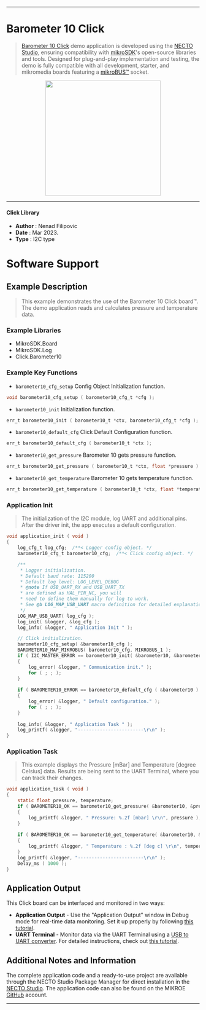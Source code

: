 
---
# Barometer 10 Click

> [Barometer 10 Click](https://www.mikroe.com/?pid_product=MIKROE-5601) demo application is developed using
the [NECTO Studio](https://www.mikroe.com/necto), ensuring compatibility with [mikroSDK](https://www.mikroe.com/mikrosdk)'s
open-source libraries and tools. Designed for plug-and-play implementation and testing, the demo is fully compatible with
all development, starter, and mikromedia boards featuring a [mikroBUS&trade;](https://www.mikroe.com/mikrobus) socket.

<p align="center">
  <img src="https://www.mikroe.com/?pid_product=MIKROE-5601&image=1" height=300px>
</p>

---

#### Click Library

- **Author**        : Nenad Filipovic
- **Date**          : Mar 2023.
- **Type**          : I2C type

# Software Support

## Example Description

> This example demonstrates the use of the Barometer 10 Click board&trade;.
> The demo application reads and calculates pressure and temperature data.

### Example Libraries

- MikroSDK.Board
- MikroSDK.Log
- Click.Barometer10

### Example Key Functions

- `barometer10_cfg_setup` Config Object Initialization function.
```c
void barometer10_cfg_setup ( barometer10_cfg_t *cfg );
```

- `barometer10_init` Initialization function.
```c
err_t barometer10_init ( barometer10_t *ctx, barometer10_cfg_t *cfg );
```

- `barometer10_default_cfg` Click Default Configuration function.
```c
err_t barometer10_default_cfg ( barometer10_t *ctx );
```

- `barometer10_get_pressure` Barometer 10 gets pressure function.
```c
err_t barometer10_get_pressure ( barometer10_t *ctx, float *pressure )
```

- `barometer10_get_temperature` Barometer 10 gets temperature function.
```c
err_t barometer10_get_temperature ( barometer10_t *ctx, float *temperature );
```

### Application Init

> The initialization of the I2C module, log UART and additional pins.
> After the driver init, the app executes a default configuration.

```c
void application_init ( void ) 
{
    log_cfg_t log_cfg;  /**< Logger config object. */
    barometer10_cfg_t barometer10_cfg;  /**< Click config object. */

    /** 
     * Logger initialization.
     * Default baud rate: 115200
     * Default log level: LOG_LEVEL_DEBUG
     * @note If USB_UART_RX and USB_UART_TX 
     * are defined as HAL_PIN_NC, you will 
     * need to define them manually for log to work. 
     * See @b LOG_MAP_USB_UART macro definition for detailed explanation.
     */
    LOG_MAP_USB_UART( log_cfg );
    log_init( &logger, &log_cfg );
    log_info( &logger, " Application Init " );

    // Click initialization.
    barometer10_cfg_setup( &barometer10_cfg );
    BAROMETER10_MAP_MIKROBUS( barometer10_cfg, MIKROBUS_1 );
    if ( I2C_MASTER_ERROR == barometer10_init( &barometer10, &barometer10_cfg ) ) 
    {
        log_error( &logger, " Communication init." );
        for ( ; ; );
    }
    
    if ( BAROMETER10_ERROR == barometer10_default_cfg ( &barometer10 ) )
    {
        log_error( &logger, " Default configuration." );
        for ( ; ; );
    }
    
    log_info( &logger, " Application Task " );
    log_printf( &logger, "------------------------\r\n" );
}
```

### Application Task

> This example displays the Pressure [mBar] and Temperature [degree Celsius] data.
> Results are being sent to the UART Terminal, where you can track their changes.

```c
void application_task ( void ) 
{
    static float pressure, temperature;
    if ( BAROMETER10_OK == barometer10_get_pressure( &barometer10, &pressure ) )
    {
        log_printf( &logger, " Pressure: %.2f [mbar] \r\n", pressure );
    }
    
    if ( BAROMETER10_OK == barometer10_get_temperature( &barometer10, &temperature ) )
    {
        log_printf( &logger, " Temperature : %.2f [deg c] \r\n", temperature );
    }
    log_printf( &logger, "------------------------\r\n" );
    Delay_ms ( 1000 );
}
```

## Application Output

This Click board can be interfaced and monitored in two ways:
- **Application Output** - Use the "Application Output" window in Debug mode for real-time data monitoring.
Set it up properly by following [this tutorial](https://www.youtube.com/watch?v=ta5yyk1Woy4).
- **UART Terminal** - Monitor data via the UART Terminal using
a [USB to UART converter](https://www.mikroe.com/click/interface/usb?interface*=uart,uart). For detailed instructions,
check out [this tutorial](https://help.mikroe.com/necto/v2/Getting%20Started/Tools/UARTTerminalTool).

## Additional Notes and Information

The complete application code and a ready-to-use project are available through the NECTO Studio Package Manager for 
direct installation in the [NECTO Studio](https://www.mikroe.com/necto). The application code can also be found on
the MIKROE [GitHub](https://github.com/MikroElektronika/mikrosdk_click_v2) account.

---

